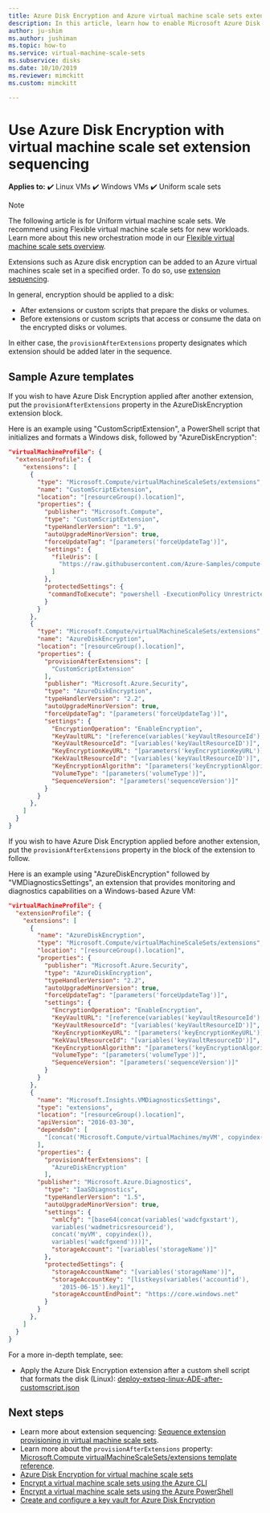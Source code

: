 ```yaml
---
title: Azure Disk Encryption and Azure virtual machine scale sets extension sequencing 
description: In this article, learn how to enable Microsoft Azure Disk Encryption for Linux IaaS VMs.
author: ju-shim
ms.author: jushiman
ms.topic: how-to
ms.service: virtual-machine-scale-sets
ms.subservice: disks
ms.date: 10/10/2019
ms.reviewer: mimckitt
ms.custom: mimckitt

---
```


# Use Azure Disk Encryption with virtual machine scale set extension sequencing

**Applies to:** :heavy_check_mark: Linux VMs :heavy_check_mark: Windows VMs :heavy_check_mark: Uniform scale sets

> [!NOTE]
> The following article is for Uniform virtual machine scale sets. We recommend using Flexible virtual machine scale sets for new workloads. Learn more about this new orchestration mode in our [Flexible virtual machine scale sets overview](flexible-virtual-machine-scale-sets.md).

Extensions such as Azure disk encryption can be added to an Azure virtual machines scale set in a specified order. To do so, use [extension sequencing](virtual-machine-scale-sets-extension-sequencing.md). 

In general, encryption should be applied to a disk:

- After extensions or custom scripts that prepare the disks or volumes.
- Before extensions or custom scripts that access or consume the data on the encrypted disks or volumes.

In either case, the `provisionAfterExtensions` property designates which extension should be added later in the sequence.

## Sample Azure templates

If you wish to have Azure Disk Encryption applied after another extension, put the `provisionAfterExtensions` property in the AzureDiskEncryption extension block. 

Here is an example using "CustomScriptExtension", a PowerShell script that initializes and formats a Windows disk, followed by "AzureDiskEncryption":

```json
"virtualMachineProfile": {
  "extensionProfile": {
    "extensions": [
      {
        "type": "Microsoft.Compute/virtualMachineScaleSets/extensions",
        "name": "CustomScriptExtension",
        "location": "[resourceGroup().location]",
        "properties": {
          "publisher": "Microsoft.Compute",
          "type": "CustomScriptExtension",
          "typeHandlerVersion": "1.9",
          "autoUpgradeMinorVersion": true,
          "forceUpdateTag": "[parameters('forceUpdateTag')]",
          "settings": {
            "fileUris": [
              "https://raw.githubusercontent.com/Azure-Samples/compute-automation-configurations/master/ade-vmss/FormatMBRDisk.ps1"
            ]
          },
          "protectedSettings": {
           "commandToExecute": "powershell -ExecutionPolicy Unrestricted -File FormatMBRDisk.ps1"
          }
        }
      },
      {
        "type": "Microsoft.Compute/virtualMachineScaleSets/extensions",
        "name": "AzureDiskEncryption",
        "location": "[resourceGroup().location]",
        "properties": {
          "provisionAfterExtensions": [
            "CustomScriptExtension"
          ],
          "publisher": "Microsoft.Azure.Security",
          "type": "AzureDiskEncryption",
          "typeHandlerVersion": "2.2",
          "autoUpgradeMinorVersion": true,
          "forceUpdateTag": "[parameters('forceUpdateTag')]",
          "settings": {
            "EncryptionOperation": "EnableEncryption",
            "KeyVaultURL": "[reference(variables('keyVaultResourceId'),'2018-02-14-preview').vaultUri]",
            "KeyVaultResourceId": "[variables('keyVaultResourceID')]",
            "KeyEncryptionKeyURL": "[parameters('keyEncryptionKeyURL')]",
            "KekVaultResourceId": "[variables('keyVaultResourceID')]",
            "KeyEncryptionAlgorithm": "[parameters('keyEncryptionAlgorithm')]",
            "VolumeType": "[parameters('volumeType')]",
            "SequenceVersion": "[parameters('sequenceVersion')]"
          }
        }
      },
    ]
  }
}
```

If you wish to have Azure Disk Encryption applied before another extension, put the `provisionAfterExtensions` property in the block of the extension to follow.

Here is an example using "AzureDiskEncryption" followed by "VMDiagnosticsSettings", an extension that provides  monitoring and diagnostics capabilities on a Windows-based Azure VM:


```json
"virtualMachineProfile": {
  "extensionProfile": {
    "extensions": [
      {
        "name": "AzureDiskEncryption",
        "type": "Microsoft.Compute/virtualMachineScaleSets/extensions",
        "location": "[resourceGroup().location]",
        "properties": {
          "publisher": "Microsoft.Azure.Security",
          "type": "AzureDiskEncryption",
          "typeHandlerVersion": "2.2",
          "autoUpgradeMinorVersion": true,
          "forceUpdateTag": "[parameters('forceUpdateTag')]",
          "settings": {
            "EncryptionOperation": "EnableEncryption",
            "KeyVaultURL": "[reference(variables('keyVaultResourceId'),'2018-02-14-preview').vaultUri]",
            "KeyVaultResourceId": "[variables('keyVaultResourceID')]",
            "KeyEncryptionKeyURL": "[parameters('keyEncryptionKeyURL')]",
            "KekVaultResourceId": "[variables('keyVaultResourceID')]",
            "KeyEncryptionAlgorithm": "[parameters('keyEncryptionAlgorithm')]",
            "VolumeType": "[parameters('volumeType')]",
            "SequenceVersion": "[parameters('sequenceVersion')]"
          }
        }
      },
      { 
        "name": "Microsoft.Insights.VMDiagnosticsSettings", 
        "type": "extensions", 
        "location": "[resourceGroup().location]", 
        "apiVersion": "2016-03-30", 
        "dependsOn": [ 
          "[concat('Microsoft.Compute/virtualMachines/myVM', copyindex())]" 
        ], 
        "properties": { 
          "provisionAfterExtensions": [
            "AzureDiskEncryption"
          ],
        "publisher": "Microsoft.Azure.Diagnostics", 
          "type": "IaaSDiagnostics", 
          "typeHandlerVersion": "1.5", 
          "autoUpgradeMinorVersion": true, 
          "settings": { 
            "xmlCfg": "[base64(concat(variables('wadcfgxstart'), 
            variables('wadmetricsresourceid'), 
            concat('myVM', copyindex()),
            variables('wadcfgxend')))]", 
            "storageAccount": "[variables('storageName')]" 
          }, 
          "protectedSettings": { 
            "storageAccountName": "[variables('storageName')]", 
            "storageAccountKey": "[listkeys(variables('accountid'), 
              '2015-06-15').key1]", 
            "storageAccountEndPoint": "https://core.windows.net" 
          } 
        } 
      },
    ]
  }
}
```

For a more in-depth template, see:
* Apply the Azure Disk Encryption extension after a custom shell script that formats the disk (Linux): [deploy-extseq-linux-ADE-after-customscript.json](https://github.com/Azure-Samples/compute-automation-configurations/blob/master/ade-vmss/deploy-extseq-linux-ADE-after-customscript.json)


## Next steps
- Learn more about extension sequencing: [Sequence extension provisioning in virtual machine scale sets](virtual-machine-scale-sets-extension-sequencing.md).
- Learn more about the `provisionAfterExtensions` property: [Microsoft.Compute virtualMachineScaleSets/extensions template reference](/azure/templates/microsoft.compute/2018-10-01/virtualmachinescalesets/extensions).
- [Azure Disk Encryption for virtual machine scale sets](disk-encryption-overview.md)
- [Encrypt a virtual machine scale sets using the Azure CLI](disk-encryption-cli.md)
- [Encrypt a virtual machine scale sets using the Azure PowerShell](disk-encryption-powershell.md)
- [Create and configure a key vault for Azure Disk Encryption](disk-encryption-key-vault.md)
